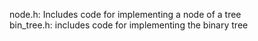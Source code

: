node.h: Includes code for implementing a node of a tree <br>
bin_tree.h: includes code for implementing the binary tree <br>

